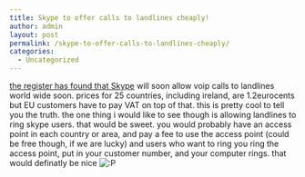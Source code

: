 ```yaml
---
title: Skype to offer calls to landlines cheaply!
author: admin
layout: post
permalink: /skype-to-offer-calls-to-landlines-cheaply/
categories:
  - Uncategorized
---
```

[the register has found that Skype][1] will soon allow voip calls to landlines world wide soon. prices for 25 countries, including ireland, are 1.2eurocents but EU customers have to pay VAT on top of that. this is pretty cool to tell you the truth. the one thing i would like to see though is allowing landlines to ring skype users. that would be sweet. you would probably have an access point in each country or area, and pay a fee to use the access point (could be free though, if we are lucky) and users who want to ring you ring the access point, put in your customer number, and your computer rings. that would definatly be nice <img src="http://blog.lotas-smartman.net/wp-includes/images/smilies/icon_razz.gif" alt=":P" class="wp-smiley" />

 [1]: http://www.theregister.co.uk/2004/06/25/skype_real_phone_numbers/